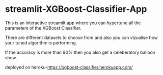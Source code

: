 # streamlit-XGBoost-Classifier-App

This is an interactive streamlit app where you can hypertune all the parameters of the XGBoost Classifier.

There are different datasets to choose from and also you can vizualise how your tuned algorithm is performing.

If the accuracy is more than 90% then you also get a celeberatory balloon show.

deployed on heroku-https://xgboost-classifier.herokuapp.com/
